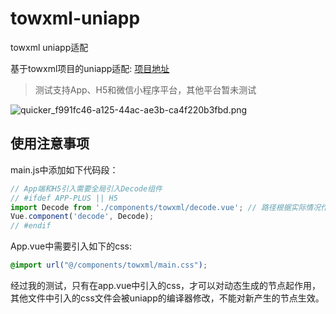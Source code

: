 # towxml-uniapp
towxml uniapp适配

基于towxml项目的uniapp适配: [项目地址](https://github.com/sbfkcel/towxml)

> 测试支持App、H5和微信小程序平台，其他平台暂未测试

![quicker_f991fc46-a125-44ac-ae3b-ca4f220b3fbd.png](https://i.loli.net/2020/10/10/ik5EHMrpcmwIVP1.png)

## 使用注意事项

main.js中添加如下代码段：
```js
// App端和H5引入需要全局引入Decode组件
// #ifdef APP-PLUS || H5
import Decode from './components/towxml/decode.vue'; // 路径根据实际情况作适当的修改
Vue.component('decode', Decode);
// #endif
```

App.vue中需要引入如下的css:
```css
@import url("@/components/towxml/main.css");
```
经过我的测试，只有在app.vue中引入的css，才可以对动态生成的节点起作用，其他文件中引入的css文件会被uniapp的编译器修改，不能对新产生的节点生效。
